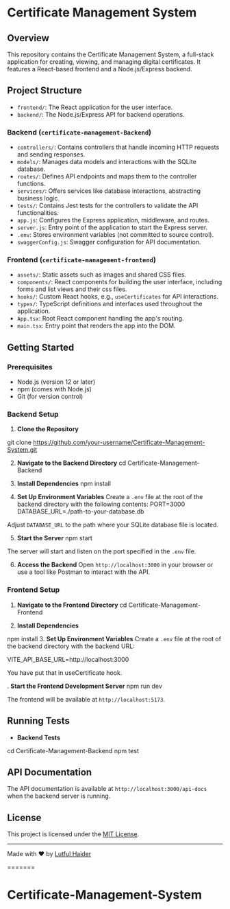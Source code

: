 
# Certificate Management System

## Overview

This repository contains the Certificate Management System, a full-stack application for creating, viewing, and managing digital certificates. It features a React-based frontend and a Node.js/Express backend.

## Project Structure

- `frontend/`: The React application for the user interface.
- `backend/`: The Node.js/Express API for backend operations.

### Backend (`certificate-management-Backend`)

- `controllers/`: Contains controllers that handle incoming HTTP requests and sending responses.
- `models/`: Manages data models and interactions with the SQLite database.
- `routes/`: Defines API endpoints and maps them to the controller functions.
- `services/`: Offers services like database interactions, abstracting business logic.
- `tests/`: Contains Jest tests for the controllers to validate the API functionalities.
- `app.js`: Configures the Express application, middleware, and routes.
- `server.js`: Entry point of the application to start the Express server.
- `.env`: Stores environment variables (not committed to source control).
- `swaggerConfig.js`: Swagger configuration for API documentation.

### Frontend (`certificate-management-frontend`)

- `assets/`: Static assets such as images and shared CSS files.
- `components/`: React components for building the user interface, including forms and list views and their css files.
- `hooks/`: Custom React hooks, e.g., `useCertificates` for API interactions.
- `types/`: TypeScript definitions and interfaces used throughout the application.
- `App.tsx`: Root React component handling the app's routing.
- `main.tsx`: Entry point that renders the app into the DOM.

## Getting Started

### Prerequisites

- Node.js (version 12 or later)
- npm (comes with Node.js)
- Git (for version control)

### Backend Setup

1. **Clone the Repository**

git clone https://github.com/your-username/Certificate-Management-System.git


2. **Navigate to the Backend Directory**
 cd Certificate-Management-Backend

3. **Install Dependencies**
npm install

4. **Set Up Environment Variables**
Create a `.env` file at the root of the backend directory with the following contents:
PORT=3000
DATABASE_URL=./path-to-your-database.db

Adjust `DATABASE_URL` to the path where your SQLite database file is located.

5. **Start the Server**
npm start

The server will start and listen on the port specified in the `.env` file.

6. **Access the Backend**
Open `http://localhost:3000` in your browser or use a tool like Postman to interact with the API.

### Frontend Setup

1. **Navigate to the Frontend Directory**
cd Certificate-Management-Frontend

2. **Install Dependencies**

npm install
3. **Set Up Environment Variables**
Create a `.env` file at the root of the backend directory with the backend URL:

VITE_API_BASE_URL=http://localhost:3000

You have put that in useCertificate hook.

. **Start the Frontend Development Server**
npm run dev

The frontend will be available at `http://localhost:5173`.

## Running Tests

- **Backend Tests**

cd Certificate-Management-Backend
npm test


## API Documentation

The API documentation is available at `http://localhost:3000/api-docs` when the backend server is running.


## License

This project is licensed under the [MIT License](LICENSE.md).

---
Made with ❤ by [Lutful Haider](https://github.com/lutfulh)




=======
# Certificate-Management-System

